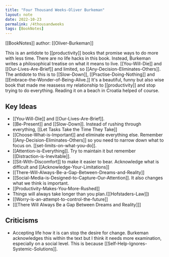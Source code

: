 ```yaml
---
title: "Four Thousand Weeks-Oliver Burkeman"
layout: note
date: 2022-10-23
permalink: /4thousandweeks
tags: [BookNotes]
---
```


[[BookNotes]] author: [[Oliver-Burkeman]]

This is an antidote to [[productivity]] books that promise ways to do more with less time. There are no life hacks in this book. Instead, Burkeman writes a philosophical treatise on what it means to live. [[You-Will-Die]] and [[Our-Lives-Are-Brief]] and limited, so [[Any-Decision-Eliminates-Others]]. The antidote to this is to [[Slow-Down]], [[Practise-Doing-Nothing]] and [[Embrace-the-Wonder-of-Being-Alive.]] It's a beautiful, funny but also wise book that made me reassess my relationship to [[productivity]] and stop trying to do everything. Reading it on a beach in Croatia helped of course. 

## Key Ideas

- [[You-Will-Die]] and [[Our-Lives-Are-Brief]].
- [[Be-Present]] and [[Slow-Down]]. Instead of rushing through everything, [[Let Tasks Take the Time They Take]]
- [[Choose-What-is-Important]] and eliminate everything else. Remember [[Any-Decision-Eliminates-Others]] so you need to narrow down what to focus on. [[set-limits-on-what-you-do]]. 
- [[Attention-is-Everything]]. Try to maintain it but remember [[Distraction-is-Inevitable]].
- [[Sit-With-Discomfort]] to make it easier to bear. Acknowledge what is difficult and [[Acknowledge-Your-Limitations]]
- [[There-Will-Always-Be-a-Gap-Between-Dreams-and-Reality]]
- [[Social-Media-is-Designed-to-Capture-Our-Attention]]. It also changes what we think is important. 
- [[Productivity-Makes-You-More-Rushed]]
- Things will always take longer than you plan.([[Hofstaders-Law]])
- [[Worry-is-an-attempt-to-control-the-future]]
- [[[There Will Always Be a Gap Between Dreams and Reality]]]

## Criticisms

- Accepting life how it is can stop the desire for change. Burkeman acknowledges this within the text but I think it needs more examination, especially on a social level. This is because [[Self-Help-Ignores-Systemic-Solutions]].
